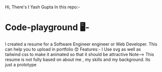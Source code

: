 Hi, There's 
I Yash Gupta 
In this repo:-
# Code-playground 🖥-
I created a resume for a Software Engineer engineer or Web Developer. This can help you to upload in  portfolio 😍
Features:- I Use svg as well as tailwind css to make it animated so that it should be attractive
Note--> This resume is not fully based on about me , my skills and my background.  Its just a prototype